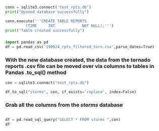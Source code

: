 ~~~Python
conn = sqlite3.connect('test_rpts.db')
print("Opened database successfully")

conn.execute('''CREATE TABLE REPORTS
         (TIME     INT            NOT NULL);''')
print("Table created successfully")
~~~

###

~~~Python
import pandas as pd
df = pd.read_csv('190924_rpts_filtered_torn.csv',parse_dates=True)


~~~

###  With the new database created, the data from the tornado reports .csv file can be moved over via columns to tables in Pandas .to_sql() method

~~~Python
con = sqlite3.connect("test_rpts.db")

df.to_sql("storms", con, if_exists='replace', index=False)
~~~

### Grab all the columns from the <i>storms</i> database

~~~Python

df = pd.read_sql_query("SELECT * FROM storms ",con)
df




~~~
